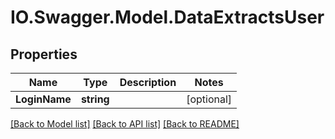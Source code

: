 # IO.Swagger.Model.DataExtractsUser
## Properties

Name | Type | Description | Notes
------------ | ------------- | ------------- | -------------
**LoginName** | **string** |  | [optional] 

[[Back to Model list]](../README.md#documentation-for-models) [[Back to API list]](../README.md#documentation-for-api-endpoints) [[Back to README]](../README.md)

